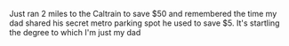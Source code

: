 Just ran 2 miles to the Caltrain to save $50 and remembered the time my dad shared his secret metro parking spot he used to save $5. It's startling the degree to which I'm just my dad

